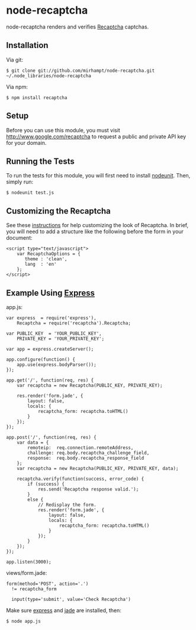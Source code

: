 # node-recaptcha

node-recaptcha renders and verifies [Recaptcha](http://www.google.com/recaptcha) captchas.

## Installation

Via git:

    $ git clone git://github.com/mirhampt/node-recaptcha.git ~/.node_libraries/node-recaptcha

Via npm:

    $ npm install recaptcha

## Setup

Before you can use this module, you must visit http://www.google.com/recaptcha
to request a public and private API key for your domain.

## Running the Tests

To run the tests for this module, you will first need to install
[nodeunit](http://github.com/caolan/nodeunit).  Then, simply run:

    $ nodeunit test.js

## Customizing the Recaptcha

See these [instructions](http://code.google.com/apis/recaptcha/docs/customization.html)
for help customizing the look of Recaptcha.  In brief, you will need to add a
structure like the following before the form in your document:

    <script type="text/javascript">
        var RecaptchaOptions = {
           theme : 'clean',
           lang  : 'en'
        };
    </script>

## Example Using [Express](http://www.expressjs.com)

app.js:

    var express  = require('express'),
        Recaptcha = require('recaptcha').Recaptcha;

    var PUBLIC_KEY  = 'YOUR_PUBLIC_KEY',
        PRIVATE_KEY = 'YOUR_PRIVATE_KEY';

    var app = express.createServer();

    app.configure(function() {
        app.use(express.bodyParser());
    });

    app.get('/', function(req, res) {
        var recaptcha = new Recaptcha(PUBLIC_KEY, PRIVATE_KEY);

        res.render('form.jade', {
            layout: false,
            locals: {
                recaptcha_form: recaptcha.toHTML()
            }
        });
    });

    app.post('/', function(req, res) {
        var data = {
            remoteip:  req.connection.remoteAddress,
            challenge: req.body.recaptcha_challenge_field,
            response:  req.body.recaptcha_response_field
        };
        var recaptcha = new Recaptcha(PUBLIC_KEY, PRIVATE_KEY, data);

        recaptcha.verify(function(success, error_code) {
            if (success) {
                res.send('Recaptcha response valid.');
            }
            else {
                // Redisplay the form.
                res.render('form.jade', {
                    layout: false,
                    locals: {
                        recaptcha_form: recaptcha.toHTML()
                    }
                });
            }
        });
    });

    app.listen(3000);

views/form.jade:

    form(method='POST', action='.')
      != recaptcha_form

      input(type='submit', value='Check Recaptcha')

Make sure [express](http://www.expressjs.com) and [jade](http://jade-lang.com)
are installed, then:

    $ node app.js
